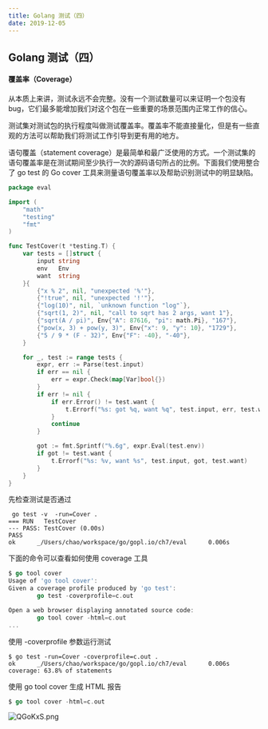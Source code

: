 ```yaml
---
title: Golang 测试（四）
date: 2019-12-05
---
```


##  Golang 测试（四）



#### 覆盖率（Coverage）

从本质上来讲，测试永远不会完整。没有一个测试数量可以来证明一个包没有 bug，它们最多能增加我们对这个包在一些重要的场景范围内正常工作的信心。

测试集对测试包的执行程度叫做测试覆盖率。覆盖率不能直接量化，但是有一些直观的方法可以帮助我们将测试工作引导到更有用的地方。

语句覆盖（statement coverage）是最简单和最广泛使用的方式。一个测试集的语句覆盖率是在测试期间至少执行一次的源码语句所占的比例。下面我们使用整合了 go test 的 Go cover 工具来测量语句覆盖率以及帮助识别测试中的明显缺陷。

```go
package eval

import (
	"math"
	"testing"
	"fmt"
)

func TestCover(t *testing.T) {
	var tests = []struct {
		input string
		env   Env
		want  string
	}{
		{"x % 2", nil, "unexpected '%'"},
		{"!true", nil, "unexpected '!'"},
		{"log(10)", nil, `unknown function "log"`},
		{"sqrt(1, 2)", nil, "call to sqrt has 2 args, want 1"},
		{"sqrt(A / pi)", Env{"A": 87616, "pi": math.Pi}, "167"},
		{"pow(x, 3) + pow(y, 3)", Env{"x": 9, "y": 10}, "1729"},
		{"5 / 9 * (F - 32)", Env{"F": -40}, "-40"},
	}

	for _, test := range tests {
		expr, err := Parse(test.input)
		if err == nil {
			err = expr.Check(map[Var]bool{})
		}
		if err != nil {
			if err.Error() != test.want {
				t.Errorf("%s: got %q, want %q", test.input, err, test.want)
			}
			continue
		}

		got := fmt.Sprintf("%.6g", expr.Eval(test.env))
		if got != test.want {
			t.Errorf("%s: %v, want %s", test.input, got, test.want)
		}
	}
}
```

先检查测试是否通过

```shell
 go test -v  -run=Cover .
=== RUN   TestCover
--- PASS: TestCover (0.00s)
PASS
ok      _/Users/chao/workspace/go/gopl.io/ch7/eval      0.006s
```

下面的命令可以查看如何使用 coverage 工具

```go
$ go tool cover
Usage of 'go tool cover':
Given a coverage profile produced by 'go test':
        go test -coverprofile=c.out

Open a web browser displaying annotated source code:
        go tool cover -html=c.out
...
```

使用 -coverprofile 参数运行测试

```shell
$ go test -run=Cover -coverprofile=c.out .
ok      _/Users/chao/workspace/go/gopl.io/ch7/eval      0.006s  coverage: 63.8% of statements
```

使用 go tool cover 生成 HTML 报告
```go
$ go tool cover -html=c.out
```
![QGoKxS.png](https://s2.ax1x.com/2019/12/06/QGoKxS.png)




